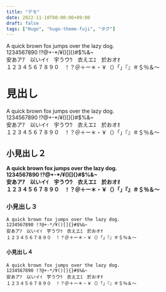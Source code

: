 ```yaml
---
title: "デモ"
date: 2022-11-10T00:00:00+09:00
draft: false
tags: ["Hugo", "hugo-theme-fuji", "タグ"]
---
```


A quick brown fox jumps over the lazy dog.  
1234567890 !?@+-*/¥()[]{}#$%&~  
安あアｱ　以いイｲ　宇うウｳ　衣えエｴ　於おオｵ  
１２３４５６７８９０　！？＠＋ー＊・￥（）「」『』＃＄％＆〜  
<!--more-->

# 見出し
A quick brown fox jumps over the lazy dog.  
1234567890 !?@+-*/¥()[]{}#$%&~  
安あアｱ　以いイｲ　宇うウｳ　衣えエｴ　於おオｵ  
１２３４５６７８９０　！？＠＋ー＊・￥（）「」『』＃＄％＆〜  

## 小見出し２
**A quick brown fox jumps over the lazy dog.**  
**1234567890 !?@+-*/¥()[]{}#$%&~**  
**安あアｱ　以いイｲ　宇うウｳ　衣えエｴ　於おオｵ**  
**１２３４５６７８９０　！？＠＋ー＊・￥（）「」『』＃＄％＆〜**  

### 小見出し３
`A quick brown fox jumps over the lazy dog.`  
`1234567890 !?@+-*/¥()[]{}#$%&~`  
`安あアｱ　以いイｲ　宇うウｳ　衣えエｴ　於おオｵ`  
`１２３４５６７８９０　！？＠＋ー＊・￥（）「」『』＃＄％＆〜`  

#### 小見出し４
```
A quick brown fox jumps over the lazy dog.
1234567890 !?@+-*/¥()[]{}#$%&~
安あアｱ　以いイｲ　宇うウｳ　衣えエｴ　於おオｵ
１２３４５６７８９０　！？＠＋ー＊・￥（）「」『』＃＄％＆〜
```
